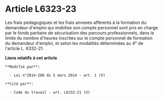 # Article L6323-23

Les frais pédagogiques et les frais annexes afférents à la formation du demandeur d'emploi qui mobilise son compte personnel
sont pris en charge par le fonds paritaire de sécurisation des parcours professionnels, dans la limite du nombre d'heures
inscrites sur le compte personnel de formation du demandeur d'emploi, et selon les modalités déterminées au 4° de l'article
L. 6332-21.

**Liens relatifs à cet article**

	**Modifié par**:

	  - Loi n°2014-288 du 5 mars 2014 - art. 1 (V)

	**Cité par**:

	  - Code du travail - art. L6332-21 (V)

